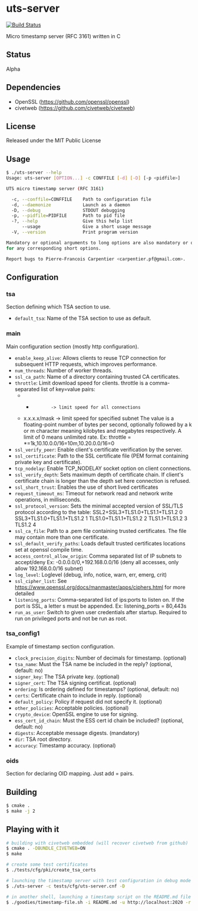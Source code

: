 # uts-server

[![Build Status](https://travis-ci.org/kakwa/uts-server.svg?branch=master)](https://travis-ci.org/kakwa/uts-server)

Micro timestamp server (RFC 3161) written in C

## Status

Alpha

## Dependencies

* OpenSSL (https://github.com/openssl/openssl)
* civetweb (https://github.com/civetweb/civetweb)

## License

Released under the MIT Public License

## Usage

```bash
$ ./uts-server --help
Usage: uts-server [OPTION...] -c CONFFILE [-d] [-D] [-p <pidfile>]

UTS micro timestamp server (RFC 3161)

  -c, --conffile=CONFFILE    Path to configuration file
  -d, --daemonize            Launch as a daemon
  -D, --debug                STDOUT debugging
  -p, --pidfile=PIDFILE      Path to pid file
  -?, --help                 Give this help list
      --usage                Give a short usage message
  -V, --version              Print program version

Mandatory or optional arguments to long options are also mandatory or optional
for any corresponding short options.

Report bugs to Pierre-Francois Carpentier <carpentier.pf@gmail.com>.
```

## Configuration

### tsa

Section defining which TSA section to use.

* ```default_tsa```: Name of the TSA section to use as default.

### main

Main configuration section (mostly http configuration).

* ```enable_keep_alive```: Allows clients to reuse TCP connection for subsequent
  HTTP requests, which improves performance.
* ```num_threads```: Number of worker threads.
* ```ssl_ca_path```: Name of a directory containing trusted CA certificates.
* ```throttle```: Limit download speed for clients. throttle is a comma-separated list of key=value pairs:
  - *            -> limit speed for all connections
  - x.x.x.x/mask ->  limit speed for specified subnet
  The value is a floating-point number of bytes per second, optionally followed by a k or m character
  meaning kilobytes and megabytes respectively. A limit of 0 means unlimited rate.
  Ex: throttle = *=1k,10.10.0.0/16=10m,10.20.0.0/16=0
* ```ssl_verify_peer```: Enable client's certificate verification by the server.
* ```ssl_certificate```: Path to the SSL certificate file (PEM format containing private key and certificate).
* ```tcp_nodelay```: Enable TCP_NODELAY socket option on client connections.
* ```ssl_verify_depth```: Sets maximum depth of certificate chain.
  If client's certificate chain is longer than the depth set here connection is refused.
* ```ssl_short_trust```: Enables the use of short lived certificates
* ```request_timeout_ms```: Timeout for network read and network write operations, in milliseconds.
* ```ssl_protocol_version```: Sets the minimal accepted version of SSL/TLS protocol according to the table:
  SSL2+SSL3+TLS1.0+TLS1.1+TLS1.2  0
  SSL3+TLS1.0+TLS1.1+TLS1.2       1
  TLS1.0+TLS1.1+TLS1.2            2
  TLS1.1+TLS1.2                   3
  TLS1.2                          4
* ```ssl_ca_file```: Path to a .pem file containing trusted certificates. The file may contain more than one certificate.
* ```ssl_default_verify_paths```: Loads default trusted certificates locations set at openssl compile time.
* ```access_control_allow_origin```: Comma separated list of IP subnets to accept/deny
  Ex: -0.0.0.0/0,+192.168.0.0/16 (deny all accesses, only allow 192.168.0.0/16 subnet)
* ```log_level```: Loglevel (debug, info, notice, warn, err, emerg, crit)
* ```ssl_cipher_list```: See https://www.openssl.org/docs/manmaster/apps/ciphers.html for more detailed
* ```listening_ports```: Comma-separated list of ips:ports to listen on.
  If the port is SSL, a letter s must be appended.
  Ex: listening_ports = 80,443s
* ```run_as_user```: Switch to given user credentials after startup.
  Required to run on privileged ports and not be run as root.

### tsa_config1

Example of timestamp section configuration.

* ```clock_precision_digits```: Number of decimals for timestamp. (optional)
* ```tsa_name```: Must the TSA name be included in the reply? (optional, default: no)
* ```signer_key```: The TSA private key. (optional)
* ```signer_cert```: The TSA signing certificat. (optional)
* ```ordering```: Is ordering defined for timestamps? (optional, default: no)
* ```certs```: Certificate chain to include in reply. (optional)
* ```default_policy```: Policy if request did not specify it. (optional)
* ```other_policies```: Acceptable policies. (optional)
* ```crypto_device```: OpenSSL engine to use for signing.
* ```ess_cert_id_chain```: Must the ESS cert id chain be included? (optional, default: no)
* ```digests```: Acceptable message digests. (mandatory)
* ```dir```: TSA root directory.
* ```accuracy```: Timestamp accuracy. (optional)

### oids

Section for declaring OID mapping. Just add <name> = <OID> pairs.


## Building

```bash
$ cmake .
$ make -j 2
```

## Playing with it

```bash
# building with civetweb embedded (will recover civetweb from github)
$ cmake . -DBUNDLE_CIVETWEB=ON
$ make

# create some test certificates
$ ./tests/cfg/pki/create_tsa_certs

# launching the timestamp server with test configuration in debug mode
$ ./uts-server -c tests/cfg/uts-server.cnf -D

# in another shell, launching a timestamp script on the README.md file
$ ./goodies/timestamp-file.sh -i README.md -u http://localhost:2020 -r -O "-cert";
```

